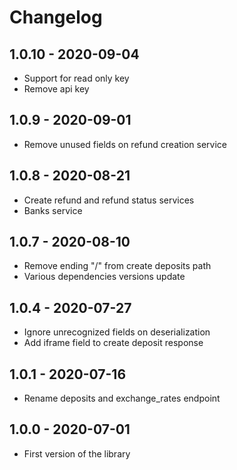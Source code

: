 # Changelog

## 1.0.10 - 2020-09-04
* Support for read only key
* Remove api key

## 1.0.9 - 2020-09-01
* Remove unused fields on refund creation service

## 1.0.8 - 2020-08-21
* Create refund and refund status services
* Banks service

## 1.0.7 - 2020-08-10
* Remove ending "/" from create deposits path
* Various dependencies versions update

## 1.0.4 - 2020-07-27
* Ignore unrecognized fields on deserialization
* Add iframe field to create deposit response

## 1.0.1 - 2020-07-16
* Rename deposits and exchange_rates endpoint

## 1.0.0 - 2020-07-01
* First version of the library